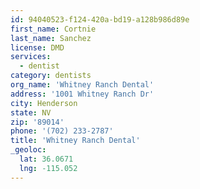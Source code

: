 ```yaml
---
id: 94040523-f124-420a-bd19-a128b986d89e
first_name: Cortnie
last_name: Sanchez
license: DMD
services:
  - dentist
category: dentists
org_name: 'Whitney Ranch Dental'
address: '1001 Whitney Ranch Dr'
city: Henderson
state: NV
zip: '89014'
phone: '(702) 233-2787'
title: 'Whitney Ranch Dental'
_geoloc:
  lat: 36.0671
  lng: -115.052
---
```


